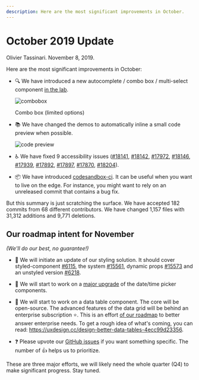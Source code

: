 ```yaml
---
description: Here are the most significant improvements in October.
---
```


# October 2019 Update

Olivier Tassinari. November 8, 2019.

Here are the most significant improvements in October:

- 🔍 We have introduced a new autocomplete / combo box / multi-select component [in the lab](/components/autocomplete/).

  ![combobox](/static/blog/september-2019-update/combobox.png)

  <p class="blog-description">Combo box (limited options)</p>

- 📚 We have changed the demos to automatically inline a small code preview when possible.

  ![code preview](/static/blog/october-2019-update/preview.png)

- ♿️ We have fixed 9 accessibility issues ([#18141](https://github.com/mui/mui/pull/18141), [#18142](https://github.com/mui/mui/pull/18142), [#17972](https://github.com/mui/mui/pull/17972), [#18146](https://github.com/mui/mui/pull/18146), [#17939](https://github.com/mui/mui/pull/17939), [#17892](https://github.com/mui/mui/pull/17892), [#17897](https://github.com/mui/mui/pull/17897), [#17870](https://github.com/mui/mui/pull/17870), [#18204](https://github.com/mui/mui/pull/18204)).

- 📦 We have introduced [codesandbox-ci](https://ci.codesandbox.io/status/mui/mui/pr/18238). It can be useful when you want to live on the edge. For instance, you might want to rely on an unreleased commit that contains a bug fix.

But this summary is just scratching the surface. We have accepted 182 commits from 68 different contributors. We have changed 1,157 files with 31,312 additions and 9,771 deletions.

## Our roadmap intent for November

_(We'll do our best, no guarantee!)_

- 💅 We will initiate an update of our styling solution.
  It should cover styled-component [#6115](https://github.com/mui/mui/pull/#6115), the system [#15561](https://github.com/mui/mui/issues/15561), dynamic props [#15573](https://github.com/mui/mui/issues/15573) and an unstyled version [#6218](https://github.com/mui/mui/pull/6218).

- 📅 We will start to work on a [major upgrade](https://github.com/mui/mui-pickers/issues/1293) of the date/time picker components.

- 🧮 We will start to work on a data table component. The core will be open-source. The advanced features of the data grid will be behind an enterprise subscription ⭐️.
  This is an effort [of our roadmap](/discover-more/roadmap/) to better answer enterprise needs. To get a rough idea of what's coming, you can read: https://uxdesign.cc/design-better-data-tables-4ecc99d23356.

- ❓ Please upvote our [GitHub issues](https://github.com/mui/mui/issues) if you want something specific. The number of 👍 helps us to prioritize.

These are three major efforts, we will likely need the whole quarter (Q4) to make significant progress. Stay tuned.
